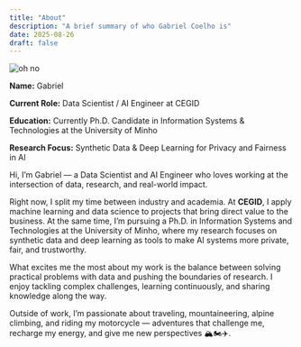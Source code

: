 ```yaml
---
title: "About"
description: "A brief summary of who Gabriel Coelho is"
date: 2025-08-26
draft: false
---
```

![oh no](/foto.jpg)

**Name:** Gabriel

**Current Role:** Data Scientist / AI Engineer at CEGID

**Education:** Currently Ph.D. Candidate in Information Systems & Technologies at the University of Minho

**Research Focus:** Synthetic Data & Deep Learning for Privacy and Fairness in AI


Hi, I’m Gabriel — a Data Scientist and AI Engineer who loves working at the intersection of data, research, and real-world impact.

Right now, I split my time between industry and academia. At **CEGID**, I apply machine learning and data science to projects that bring direct value to the business. At the same time, I’m pursuing a Ph.D. in Information Systems and Technologies at the University of Minho, where my research focuses on synthetic data and deep learning as tools to make AI systems more private, fair, and trustworthy.

What excites me the most about my work is the balance between solving practical problems with data and pushing the boundaries of research. I enjoy tackling complex challenges, learning continuously, and sharing knowledge along the way.

Outside of work, I’m passionate about traveling, mountaineering, alpine climbing, and riding my motorcycle — adventures that challenge me, recharge my energy, and give me new perspectives 🏔️🏍️✈️.
